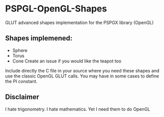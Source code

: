 # PSPGL-OpenGL-Shapes
GLUT advanced shapes implementation for the PSPGX library (OpenGL)

## Shapes implemened:
- Sphere
- Torus
- Cone
Create an issue if you would like the teapot too

Include directly the C file in your source where you need these shapes and use the classic OpenGL GLUT calls.
You may have in some cases to define the PI constant.

## Disclaimer
I hate trigonometry. I hate mathematics. Yet I need them to do OpenGL

